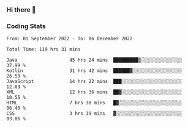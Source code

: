 ### Hi there 👋

<!--
**Girrafeec/girrafeec** is a ✨ _special_ ✨ repository because its `README.md` (this file) appears on your GitHub profile.

Here are some ideas to get you started:

- 🔭 I’m currently working on ...
- 🌱 I’m currently learning ...
- 👯 I’m looking to collaborate on ...
- 🤔 I’m looking for help with ...
- 💬 Ask me about ...
- 📫 How to reach me: ...
- 😄 Pronouns: ...
- ⚡ Fun fact: ...
-->

### Coding Stats
<!--START_SECTION:waka-->

```text
From: 01 September 2022 - To: 06 December 2022

Total Time: 119 hrs 31 mins

Java                   45 hrs 24 mins  █████████▒░░░░░░░░░░░░░░░   37.99 %
Kotlin                 31 hrs 42 mins  ██████▓░░░░░░░░░░░░░░░░░░   26.53 %
JavaScript             14 hrs 22 mins  ███░░░░░░░░░░░░░░░░░░░░░░   12.03 %
XML                    12 hrs 36 mins  ██▓░░░░░░░░░░░░░░░░░░░░░░   10.55 %
HTML                   7 hrs 38 mins   █▓░░░░░░░░░░░░░░░░░░░░░░░   06.40 %
CSS                    3 hrs 39 mins   ▓░░░░░░░░░░░░░░░░░░░░░░░░   03.06 %
```

<!--END_SECTION:waka-->
